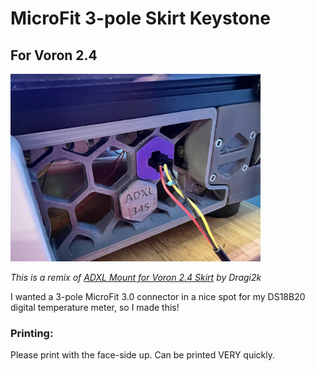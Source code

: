 # MicroFit 3-pole Skirt Keystone
## For Voron 2.4

<img src="./images/SkirtKeystoneImage.jpg" width="400">

*This is a remix of [ADXL Mount for Voron 2.4 
Skirt](https://www.printables.com/en/model/215983-adxl-mount-for-voron-24-skirt) 
by Dragi2k*


I wanted a 3-pole MicroFit 3.0 connector in a nice spot for my DS18B20 
digital temperature meter, so I made this!


### Printing:

Please print with the face-side up. 
Can be printed VERY quickly. 
